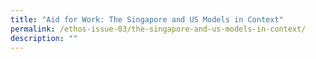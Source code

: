 ```yaml
---
title: "Aid for Work: The Singapore and US Models in Context"
permalink: /ethos-issue-03/the-singapore-and-us-models-in-context/
description: ""
---
```

